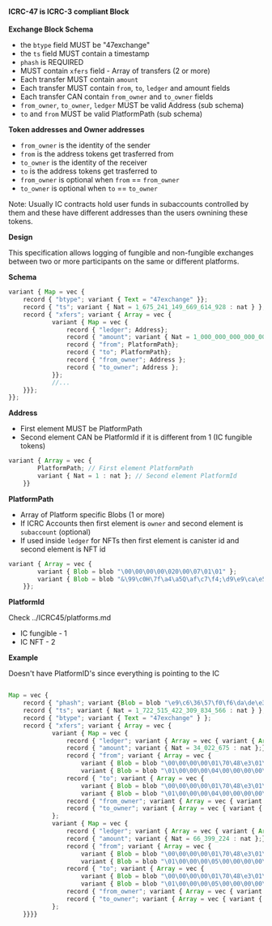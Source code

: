 #### ICRC-47 is ICRC-3 compliant Block


**Exchange Block Schema**

- the `btype` field MUST be "47exchange"
- the `ts` field MUST contain a timestamp
- `phash` is REQUIRED
- MUST contain `xfers` field - Array of transfers (2 or more)
- Each transfer MUST contain `amount`
- Each transfer MUST contain `from`, `to`, `ledger` and amount fields
- Each transfer CAN contain `from_owner` and `to_owner` fields
- `from_owner`, `to_owner`, `ledger` MUST be valid Address (sub schema)
- `to` and `from` MUST be valid PlatformPath (sub schema)


**Token addresses and Owner addresses**

- `from_owner` is the identity of the sender
- `from` is the address tokens get trasferred from
- `to_owner` is the identity of the receiver
- `to` is the address tokens get trasferred to
- `from_owner` is optional when `from` == `from_owner`
- `to_owner` is optional when `to` == `to_owner`


Note: Usually IC contracts hold user funds in subaccounts controlled by them and these have different addresses than the users ownining these tokens. 


**Design**

This specification allows logging of fungible and non-fungible exchanges between two or more participants on the same or different platforms.

**Schema** 

```js
variant { Map = vec {
    record { "btype"; variant { Text = "47exchange" }};
    record { "ts"; variant { Nat = 1_675_241_149_669_614_928 : nat } };
    record { "xfers"; variant { Array = vec {
            variant { Map = vec {
                record { "ledger"; Address};
                record { "amount"; variant { Nat = 1_000_000_000_000_000_000 : nat }};
                record { "from"; PlatformPath};
                record { "to"; PlatformPath};
                record { "from_owner"; Address };
                record { "to_owner"; Address };
            }};
            //...
    }}};
}};


```

**Address**

- First element MUST be PlatformPath
- Second element CAN be PlatformId if it is different from 1 (IC fungible tokens)

```js
variant { Array = vec {
        PlatformPath; // First element PlatformPath
        variant { Nat = 1 : nat }; // Second element PlatformId
    }}
```

**PlatformPath**
- Array of Platform specific Blobs (1 or more)
- If ICRC Accounts then first element is `owner` and second element is `subaccount` (optional)
- If used inside `ledger` for NFTs then first element is canister id and second element is NFT id

```js
variant { Array = vec {
        variant { Blob = blob "\00\00\00\00\020\00\07\01\01" };
        variant { Blob = blob "&\99\c0H\7f\a4\a5Q\af\c7\f4;\d9\e9\ca\e5 \e3\94\84\b5c\b6\97/\00\e6\a0\e9\d3p\1a" };
    }};
```

**PlatformId** 

Check ../ICRC45/platforms.md

- IC fungible - 1
- IC NFT - 2


**Example** 

Doesn't have PlatformID's since everything is pointing to the IC


```js

Map = vec {
    record { "phash"; variant {Blob = blob "\e9\c6\36\57\f0\f6\da\de\e3\a1\40\05\1e\f6\f0\7e\87\73\43\1b\5e\1f\2a\be\4b\2a\b8\6f\fb\66\4e\c4" }; };
    record { "ts"; variant { Nat = 1_722_515_422_309_834_566 : nat } };
    record { "btype"; variant { Text = "47exchange" } };
    record { "xfers"; variant { Array = vec {
            variant { Map = vec { 
                record { "ledger"; variant { Array = vec { variant { Array = vec { variant { Blob = blob "\00\00\00\00\00\00\00\02\01\01" };} };} };};
                record { "amount"; variant { Nat = 34_022_675 : nat };};
                record { "from"; variant { Array = vec { 
                    variant { Blob = blob "\00\00\00\00\01\70\48\e3\01\01" };
                    variant { Blob = blob "\01\00\00\00\04\00\00\00\00\00\00\00\00\00\00\00\00\00\00\00\00\00\00\00\00\00\00\00\00\00\00\00" };} };};
                record { "to"; variant { Array = vec { 
                    variant { Blob = blob "\00\00\00\00\01\70\48\e3\01\01" };
                    variant { Blob = blob "\01\00\00\00\04\00\00\00\00\00\00\00\00\00\00\00\00\00\00\00\00\00\00\00\00\00\00\00\00\00\00\00" };} };};
                record { "from_owner"; variant { Array = vec { variant { Array = vec { variant { Blob = blob "\56\64\f8\fa\86\71\92\f3\5d\09\79\c3\7f\3d\4b\f4\f8\c7\7b\79\cf\ca\bc\ab\d6\bd\4d\16\02" };} }}};};
                record { "to_owner"; variant { Array = vec { variant { Array = vec { variant { Blob = blob "\56\64\f8\fa\86\71\92\f3\5d\09\79\c3\7f\3d\4b\f4\f8\c7\7b\79\cf\ca\bc\ab\d6\bd\4d\16\02" };} }}};};}
            };
            variant { Map = vec { 
                record { "ledger"; variant { Array = vec { variant { Array = vec { variant { Blob = blob "\00\00\00\00\02\00\00\88\01\01" };} };} };}; 
                record { "amount"; variant { Nat = 66_399_224 : nat };};
                record { "from"; variant { Array = vec { 
                    variant { Blob = blob "\00\00\00\00\01\70\48\e3\01\01" }; 
                    variant { Blob = blob "\01\00\00\00\05\00\00\00\00\00\00\00\00\00\00\00\00\00\00\00\00\00\00\00\00\00\00\00\00\00\00\00" };} };}; 
                record { "to"; variant { Array = vec { 
                    variant { Blob = blob "\00\00\00\00\01\70\48\e3\01\01" }; 
                    variant { Blob = blob "\01\00\00\00\05\00\00\00\00\00\00\00\00\00\00\00\00\00\00\00\00\00\00\00\00\00\00\00\00\00\00\00" };} };}; 
                record { "from_owner"; variant { Array = vec { variant { Array = vec { variant { Blob = blob "\56\64\f8\fa\86\71\92\f3\5d\09\79\c3\7f\3d\4b\f4\f8\c7\7b\79\cf\ca\bc\ab\d6\bd\4d\16\02" };}}} };}; 
                record { "to_owner"; variant { Array = vec { variant { Array = vec { variant { Blob = blob "\56\64\f8\fa\86\71\92\f3\5d\09\79\c3\7f\3d\4b\f4\f8\c7\7b\79\cf\ca\bc\ab\d6\bd\4d\16\02" };}}} };};}
            };
    }}}}
```